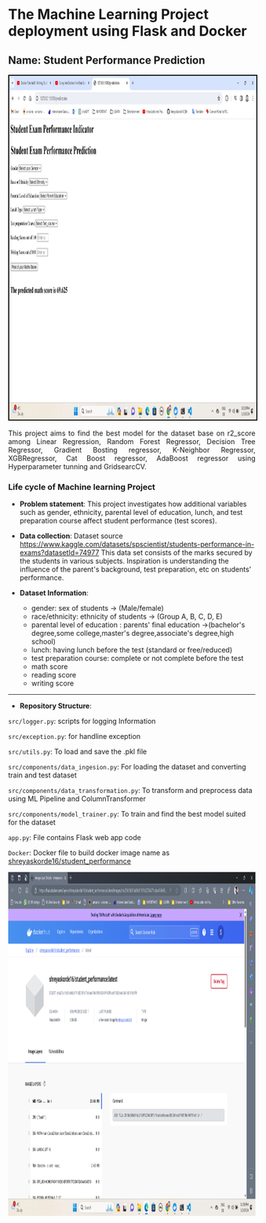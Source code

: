 # The Machine Learning Project deployment using Flask and Docker


## Name: Student Performance Prediction 
<img src="https://github.com/shreyaskorde16/mlproject/blob/main/Screenshot%202024-01-05%20222326.png" width="1100" height= "700" style="border: 2px solid #000000;"/>


<p align="justify">
This project aims to find the best model for the dataset base on r2_score among Linear Regression, Random Forest Regressor, Decision Tree Regressor, Gradient Bosting regressor, K-Neighbor Regressor, XGBRegressor, Cat Boost regressor, AdaBoost regressor using Hyperparameter tunning and GridsearcCV.

<p align="justify">
 
### Life cycle of Machine learning Project
 + **Problem statement**: This project investigates how additional variables such as gender, ethnicity, parental level of education, lunch, and test preparation course affect student performance (test scores).
   
 + **Data collection**: Dataset source https://www.kaggle.com/datasets/spscientist/students-performance-in-exams?datasetId=74977 This data set consists of the marks secured by the students in various subjects. Inspiration is understanding the influence of the parent's background, test preparation, etc on students' performance.

 + **Dataset Information**:
    - gender: sex of students -> (Male/female)
    - race/ethnicity: ethnicity of students -> (Group A, B, C, D, E)
    - parental level of education : parents' final education ->(bachelor's degree,some college,master's degree,associate's degree,high school)
    - lunch: having lunch before the test (standard or free/reduced)
    - test preparation course: complete or not complete before the test
    - math score
    - reading score
    - writing score

---

+ **Repository Structure**:

`src/logger.py`: scripts for logging Information

`src/exception.py`: for handline exception

`src/utils.py`: To load and save the .pkl file

`src/components/data_ingesion.py`: For loading the dataset and converting train and test dataset

`src/components/data_transformation.py`: To transform and preprocess data using ML Pipeline and ColumnTransformer

`src/components/model_trainer.py`: To train and find the best model suited for the dataset

`app.py`: File contains Flask web app code

`Docker`: Docker file to build docker image name as 
[shreyaskorde16/student_performance](https://hub.docker.com/r/shreyaskorde16/student_performance/tags)

<img src="https://github.com/shreyaskorde16/mlproject/blob/main/Screenshot%202024-01-05%20230547.png" width="1100" height= "700" />


